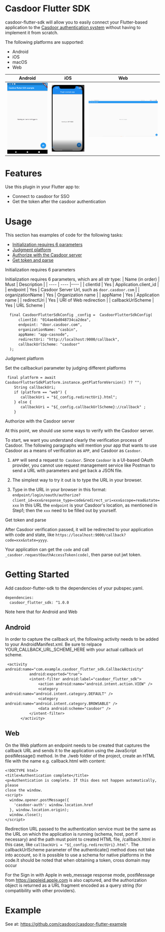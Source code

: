 # Casdoor Flutter SDK

casdoor-flutter-sdk will allow you to easily connect your Flutter-based application to the [Casdoor authentication system](https://casdoor.org/) without having to implement it from scratch.

The following platforms are supported:

+ Android
+ iOS 
+ macOS
+ Web

|  **Android**   | **iOS**  | **Web** |
|  ----  | ----  |----  |
| ![Android](screen-andriod.gif) |![iOS](screen-ios.gif)  |![Web](screen-web.gif) |

# Features
Use this plugin in your Flutter app to:

+ Connect to casdoor for SSO
+ Get the token after the casdoor authentication

# Usage
This section has examples of code for the following tasks:

+ [Initialization requires 6 parameters](#jump1)
+ [Judgment platform](#jump2)
+ [Authorize with the Casdoor server](#jump3)
+ [Get token and parse](#jump4)

<span id="jump1">Initialization requires 6 parameters</span>

Initialization requires 6 parameters, which are all str type:
|  Name (in order)   | Must  | Description |
|  ----  | ----  |----  |
| clientId  | Yes | Application.client_id |
| endpoint  | Yes | Casdoor Server Url, such as `door.casdoor.com` |
| organizationName  | Yes | Organization name |
| appName  | Yes | Application name |
| redirectUri  | Yes | URI of Web redirection |
| callbackUrlScheme  | Yes | URL Scheme |

```
  final CasdoorFlutterSdkConfig _config =  CasdoorFlutterSdkConfig(
      clientId: "014ae4bd048734ca2dea",
      endpoint: "door.casdoor.com",
      organizationName: "casbin",
      appName: "app-casnode",
      redirectUri: "http://localhost:9000/callback",
      callbackUrlScheme: "casdoor"
  );
```
<span id="jump2">Judgment platform</span>

Set the callbackuri parameter by judging different platforms

```
 final platform = await CasdoorFlutterSdkPlatform.instance.getPlatformVersion() ?? "";
    String callbackUri;
    if (platform == "web") {
       callbackUri = "${_config.redirectUri}.html";
    } else {
       callbackUri = "${_config.callbackUrlScheme}://callback" ;
    }
```

<span id="jump3">Authorize with the Casdoor server</span>

At this point, we should use some ways to verify with the Casdoor server.

To start, we want you understand clearly the verification process of Casdoor. The following paragraphs will mention your app that wants to use Casdoor as a means of verification as `APP`, and Casdoor as `Casdoor`.

1. `APP` will send a request to` Casdoor`.
Since `Casdoor` is a UI-based OAuth provider, you cannot use request management service like Postman to send a URL with parameters and get back a JSON file.

2. The simplest way to try it out is to type the URL in your browser.

3. Type in the URL in your browser in this format: `endpoint/login/oauth/authorize?client_id=xxx&response_type=code&redirect_uri=xxx&scope=read&state=xxx`
In this URL the `endpoint` is your Casdoor's location, as mentioned in Step1; then the `xxx` need to be filled out by yourself.

<span id="jump4">Get token and parse</span>

After Casdoor verification passed, it will be redirected to your application with code and state, like `https://localhost:9000/callback?code=xxx&state=yyyy`.

Your application can get the `code` and call` _casdoor.requestOauthAccessToken(code)`, then parse out jwt token.

# Getting Started
Add casdoor-flutter-sdk to the dependencies of your pubspec.yaml.
```
dependencies:
  casdoor_flutter_sdk: ^1.0.0
```
Note here that for Android and Web

## Android
In order to capture the callback url, the following activity needs to be added to your AndroidManifest.xml. Be sure to relpace YOUR_CALLBACK_URL_SCHEME_HERE with your actual callback url scheme.
```
 <activity android:name="com.example.casdoor_flutter_sdk.CallbackActivity"
           android:exported="true">
           <intent-filter android:label="casdoor_flutter_sdk">
               <action android:name="android.intent.action.VIEW" />
               <category android:name="android.intent.category.DEFAULT" />
               <category android:name="android.intent.category.BROWSABLE" />
               <data android:scheme="casdoor" />
           </intent-filter>
       </activity>
```

## Web
On the Web platform an endpoint needs to be created that captures the callback URL and sends it to the application using the JavaScript postMessage() method. In the ./web folder of the project, create an HTML file with the name e.g. callback.html with content:

```
<!DOCTYPE html>
<title>Authentication complete</title>
<p>Authentication is complete. If this does not happen automatically, please
close the window.
<script>
  window.opener.postMessage({
    'casdoor-auth': window.location.href
  }, window.location.origin);
  window.close();
</script>

```
Redirection URL passed to the authentication service must be the same as the URL on which the application is running (schema, host, port if necessary) and the path must point to created HTML file, /callback.html in this case, like  `callbackUri = "${_config.redirectUri}.html"`. The callbackUrlScheme parameter of the authenticate() method does not take into account, so it is possible to use a schema for native platforms in the code.It should be noted that when obtaining a token, cross domain may occur

For the Sign in with Apple in web_message response mode, postMessage from https://appleid.apple.com is also captured, and the authorization object is returned as a URL fragment encoded as a query string (for compatibility with other providers).


# Example
See at: https://github.com/casdoor/casdoor-flutter-example

